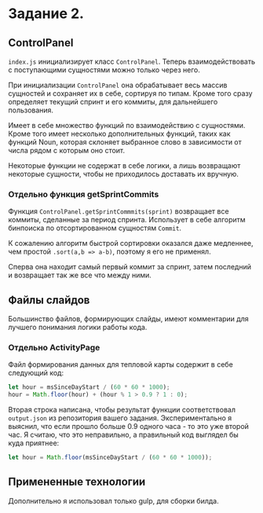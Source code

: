 # Задание 2.

## ControlPanel

`index.js` инициализирует класс `ControlPanel`.
Теперь взаимодействовать с поступающими сущностями можно только через него.

При инициализации `ControlPanel` она обрабатывает весь массив сущностей и сохраняет их в себе, сортируя по типам. Кроме того сразу определяет текущий спринт и его коммиты, для дальнейшего пользования.

Имеет в себе множество функций по взаимодействию с сущностями.
Кроме того имеет несколько дополнительных функций, таких как функций Noun,
которая склоняет выбранное слово в зависимости от числа рядом с которым оно стоит.

Некоторые функции не содержат в себе логики, а лишь возвращают некоторые сущности, чтобы не приходилось доставать их вручную.

### Отдельно функция getSprintCommits

Функция `ControlPanel.getSprintCommmits(sprint)` возвращает все коммиты, сделанные за период спринта. Использует в себе алгоритм бинпоиска по отсортированном сущностям `Commit`.

К сожалению алгоритм быстрой сортировки оказался даже медленнее, чем простой `.sort(a,b => a-b)`, поэтому я его не применял.

Сперва она находит самый первый коммит за спринт, затем последний и возвращает так же все что между ними.

## Файлы слайдов

Большинство файлов, формирующих слайды, имеют комментарии для лучшего понимания логики работы кода.

### Отдельно ActivityPage

Файл формирования данных для тепловой карты содержит в себе следующий код:

```ts
let hour = msSinceDayStart / (60 * 60 * 1000);
hour = Math.floor(hour) + (hour % 1 > 0.9 ? 1 : 0);
```

Вторая строка написана, чтобы результат функции соответствовал `output.json` из репозитория вашего задания. Экспериментально я выяснил, что если прошло больше 0.9 одного часа - то это уже второй час.
Я считаю, что это неправильно, а правильный код выглядел бы куда приятнее:

```ts
let hour = Math.floor(msSinceDayStart / (60 * 60 * 1000));
```

## Примененные технологии

Дополнительно я использовал только gulp, для сборки билда.
